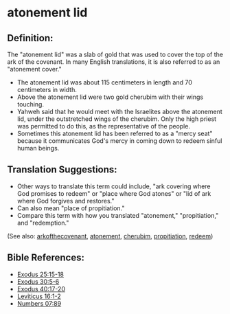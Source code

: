 # atonement lid #

## Definition: ##

The "atonement lid" was a slab of gold that was used to cover the top of the ark of the covenant. In many English translations, it is also referred to as an "atonement cover."

* The atonement lid was about 115 centimeters in length and 70 centimeters in width.
* Above the atonement lid were two gold cherubim with their wings touching.
* Yahweh said that he would meet with the Israelites above the atonement lid, under the outstretched wings of the cherubim. Only the high priest was permitted to do this, as the representative of the people.
* Sometimes this atonement lid has been referred to as a "mercy seat" because it communicates God's mercy in coming down to redeem sinful human beings.

## Translation Suggestions: ##

* Other ways to translate this term could include, "ark covering where God promises to redeem" or "place where God atones" or "lid of ark where God forgives and restores."
* Can also mean "place of propitiation."
* Compare this term with how you translated "atonement," "propitiation," and "redemption."

(See also: [arkofthecovenant](../other/arkofthecovenant.md), [atonement](../kt/atonement.md), [cherubim](../other/cherubim.md), [propitiation](../kt/propitiation.md), [redeem](../kt/redeem.md))

## Bible References: ##

* [Exodus 25:15-18](https://door43.org/en/bible/notes/exo/25/15)
* [Exodus 30:5-6](https://door43.org/en/bible/notes/exo/30/05)
* [Exodus 40:17-20](https://door43.org/en/bible/notes/exo/40/17)
* [Leviticus 16:1-2](https://door43.org/en/bible/notes/lev/16/01)
* [Numbers 07:89](https://door43.org/en/bible/notes/num/07/89)

